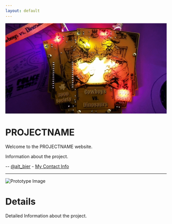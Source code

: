 ```yaml
---
layout: default
---
```


![Hero Image](Hero.gif)

# PROJECTNAME

Welcome to the PROJECTNAME website.

Information about the project.

-- [@alt_bier](https://twitter.com/alt_bier)  - [My Contact Info](https://gowen.net/about)

---

![Prototype Image](Proto.gif)

# Details

Detailed Information about the project.
